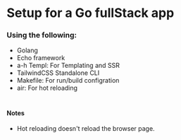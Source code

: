 # Setup for a Go fullStack app

### Using the following:

- Golang
- Echo framework
- a-h Templ: For Templating and SSR
- TailwindCSS Standalone CLI
- Makefile: For run/build configration
- air: For hot reloading

#

#### Notes

- Hot reloading doesn't reload the browser page.
